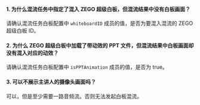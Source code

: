 #### 1. 为什么混流任务中指定了混入 ZEGO 超级白板，但混流结果中没有白板画面？

  请确认混流任务白板配置中 `whiteboardID` 成员的值，是否为要混入混流的 ZEGO 超级白板 ID。

#### 2. 为什么 ZEGO 超级白板中加载了带动效的 PPT 文件，但混流结果中白板画面却没有混入对应的动效？

  请确认混流任务白板配置中 `isPPTAnimation` 成员的值，是否为 true。

#### 3. 可以不展示主讲人的摄像头画面吗？
可以，但是至少需要一路音频流。否则无法发起白板混流。








